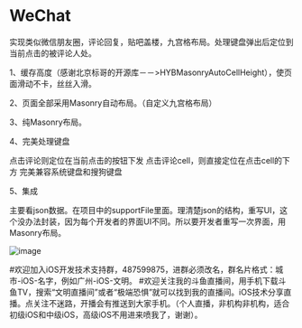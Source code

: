 # WeChat
实现类似微信朋友圈，评论回复，贴吧盖楼，九宫格布局。处理键盘弹出后定位到当前点击的被评论人处。

1、缓存高度（感谢北京标哥的开源库－－>HYBMasonryAutoCellHeight），使页面滑动不卡，丝丝入滑。

2、页面全部采用Masonry自动布局。（自定义九宫格布局）

3、纯Masonry布局。

4、完美处理键盘

点击评论则定位在当前点击的按钮下发
点击评论cell，则直接定位在点击cell的下方
完美兼容系统键盘和搜狗键盘

5、集成

主要看json数据。在项目中的supportFile里面。理清楚json的结构，重写UI，这个没办法封装，因为每个开发者的界面UI不同。所以要开发者重写一次界面，用Masonry布局。


![image](https://github.com/zhengwenming/WeChat/blob/master/WeChat/WeChat.gif)   



#欢迎加入iOS开发技术支持群，487599875，进群必须改名，群名片格式：城市-iOS-名字，例如广州-iOS-文明。
#欢迎关注我的斗鱼直播间，用手机下载斗鱼TV，搜索“文明直播间”或者“极端恐惧”就可以找到我的直播间。iOS技术分享直播。点关注不迷路，开播会有推送到大家手机。（个人直播，非机构非机构，适合初级iOS和中级iOS，高级iOS不用进来喷我了，谢谢）。


